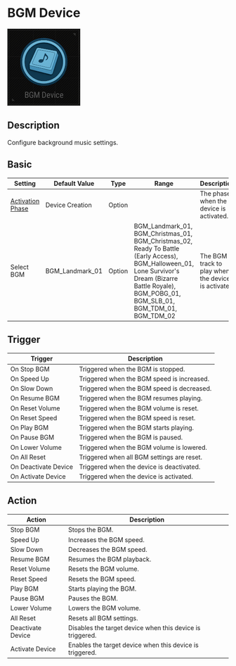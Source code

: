 # BGM Device

![BGM Icon](../.images/DeviceIcons/Device_BGM.png)

## Description

Configure background music settings.

## Basic

| Setting                                                    | Default Value      | Type | Range | Description                                                      |
|------------------------------------------------------------|--------------------|------|-------|------------------------------------------------------------------|
| [Activation Phase](../General/Common_Device_Settings.md#activation-phase) | Device Creation      | Option | | The phase when the device is activated.                          |
| Select BGM                                                 | BGM_Landmark_01    | Option | BGM_Landmark_01, BGM_Christmas_01, BGM_Christmas_02, Ready To Battle (Early Access), BGM_Halloween_01, Lone Survivor's Dream (Bizarre Battle Royale), BGM_POBG_01, BGM_SLB_01, BGM_TDM_01, BGM_TDM_02 | The BGM track to play when the device is activated.              |

## Trigger

| Trigger                | Description                                                        |
|------------------------|--------------------------------------------------------------------|
| On Stop BGM            | Triggered when the BGM is stopped.                                 |
| On Speed Up            | Triggered when the BGM speed is increased.                         |
| On Slow Down           | Triggered when the BGM speed is decreased.                         |
| On Resume BGM          | Triggered when the BGM resumes playing.                            |
| On Reset Volume        | Triggered when the BGM volume is reset.                            |
| On Reset Speed         | Triggered when the BGM speed is reset.                             |
| On Play BGM            | Triggered when the BGM starts playing.                             |
| On Pause BGM           | Triggered when the BGM is paused.                                  |
| On Lower Volume        | Triggered when the BGM volume is lowered.                          |
| On All Reset           | Triggered when all BGM settings are reset.                         |
| On Deactivate Device   | Triggered when the device is deactivated.                          |
| On Activate Device     | Triggered when the device is activated.                            |

## Action

| Action                | Description                                                        |
|-----------------------|--------------------------------------------------------------------|
| Stop BGM              | Stops the BGM.                                                     |
| Speed Up              | Increases the BGM speed.                                           |
| Slow Down             | Decreases the BGM speed.                                           |
| Resume BGM            | Resumes the BGM playback.                                          |
| Reset Volume          | Resets the BGM volume.                                             |
| Reset Speed           | Resets the BGM speed.                                              |
| Play BGM              | Starts playing the BGM.                                            |
| Pause BGM             | Pauses the BGM.                                                    |
| Lower Volume          | Lowers the BGM volume.                                             |
| All Reset             | Resets all BGM settings.                                           |
| Deactivate Device     | Disables the target device when this device is triggered.           |
| Activate Device       | Enables the target device when this device is triggered.            |
